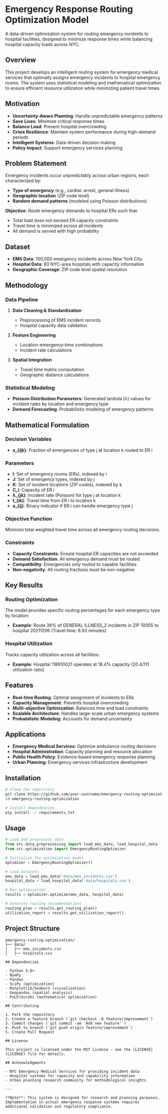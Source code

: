 # Emergency Response Routing Optimization Model

A data-driven optimization system for routing emergency incidents to hospital facilities, designed to minimize response times while balancing hospital capacity loads across NYC.
## Overview

This project develops an intelligent routing system for emergency medical services that optimally assigns emergency incidents to hospital emergency rooms. The system uses statistical modeling and mathematical optimization to ensure efficient resource utilization while minimizing patient travel times.

## Motivation

- **Uncertainty-Aware Planning**: Handle unpredictable emergency patterns
- **Save Lives**: Minimize critical response times
- **Balance Load**: Prevent hospital overcrowding
- **Crisis Resilience**: Maintain system performance during high-demand periods
- **Intelligent Systems**: Data-driven decision making
- **Policy Impact**: Support emergency services planning

## Problem Statement

Emergency incidents occur unpredictably across urban regions, each characterized by:
- **Type of emergency** (e.g., cardiac arrest, general illness)
- **Geographic location** (ZIP code level)
- **Random demand patterns** (modeled using Poisson distributions)

**Objective**: Route emergency demands to hospital ERs such that:
- Total load does not exceed ER capacity constraints
- Travel time is minimized across all incidents
- All demand is served with high probability

## Dataset

- **EMS Data**: 100,000 emergency incidents across New York City
- **Hospital Data**: 83 NYC-area hospitals with capacity information
- **Geographic Coverage**: ZIP code level spatial resolution

## Methodology

### Data Pipeline
1. **Data Cleaning & Standardization**
   - Preprocessing of EMS incident records
   - Hospital capacity data validation
   
2. **Feature Engineering**
   - Location-emergency-time combinations
   - Incident rate calculations

3. **Spatial Integration**
   - Travel time matrix computation
   - Geographic distance calculations

### Statistical Modeling
- **Poisson Distribution Parameters**: Generated lambda (λ) values for incident rates by location and emergency type
- **Demand Forecasting**: Probabilistic modeling of emergency patterns

## Mathematical Formulation

### Decision Variables
- **x_{ijk}**: Fraction of emergencies of type j at location k routed to ER i

### Parameters
- **I**: Set of emergency rooms (ERs), indexed by i
- **J**: Set of emergency types, indexed by j  
- **K**: Set of incident locations (ZIP codes), indexed by k
- **C_i**: Capacity of ER i
- **λ_{jk}**: Incident rate (Poisson) for type j at location k
- **t_{ik}**: Travel time from ER i to location k
- **a_{ij}**: Binary indicator if ER i can handle emergency type j

### Objective Function
Minimize total weighted travel time across all emergency routing decisions.

### Constraints
- **Capacity Constraints**: Ensure hospital ER capacities are not exceeded
- **Demand Satisfaction**: All emergency demand must be routed
- **Compatibility**: Emergencies only routed to capable facilities
- **Non-negativity**: All routing fractions must be non-negative

## Key Results

### Routing Optimization
The model provides specific routing percentages for each emergency type by location:
- **Example**: Route 36% of GENERAL ILLNESS_2 incidents in ZIP 10005 to hospital 20211206 (Travel time: 8.93 minutes)

### Hospital Utilization
Tracks capacity utilization across all facilities:
- **Example**: Hospital 118910021 operates at 18.4% capacity (20.4/111 utilization ratio)

## Features

- **Real-time Routing**: Optimal assignment of incidents to ERs
- **Capacity Management**: Prevents hospital overcrowding
- **Multi-objective Optimization**: Balances time and load constraints
- **Scalable Architecture**: Handles large-scale urban emergency systems
- **Probabilistic Modeling**: Accounts for demand uncertainty

## Applications

- **Emergency Medical Services**: Optimize ambulance routing decisions
- **Hospital Administration**: Capacity planning and resource allocation
- **Public Health Policy**: Evidence-based emergency response planning
- **Urban Planning**: Emergency services infrastructure development

## Installation

```bash
# Clone the repository
git clone https://github.com/your-username/emergency-routing-optimization.git
cd emergency-routing-optimization

# Install dependencies
pip install -r requirements.txt
```

## Usage

```python
# Load and preprocess data
from src.data_preprocessing import load_ems_data, load_hospital_data
from src.optimization import EmergencyRoutingOptimizer

# Initialize the optimization model
optimizer = EmergencyRoutingOptimizer()

# Load datasets
ems_data = load_ems_data('data/ems_incidents.csv')
hospital_data = load_hospital_data('data/hospitals.csv')

# Run optimization
results = optimizer.optimize(ems_data, hospital_data)

# Generate routing recommendations
routing_plan = results.get_routing_plan()
utilization_report = results.get_utilization_report()
```

## Project Structure

```
emergency-routing-optimization/
├── data/
│   ├── ems_incidents.csv
│   ├── hospitals.csv

## Dependencies

- Python 3.8+
- NumPy
- Pandas
- SciPy (optimization)
- Matplotlib/Seaborn (visualization)
- Geopandas (spatial analysis)
- PuLP/Gurobi (mathematical optimization)

## Contributing

1. Fork the repository
2. Create a feature branch (`git checkout -b feature/improvement`)
3. Commit changes (`git commit -am 'Add new feature'`)
4. Push to branch (`git push origin feature/improvement`)
5. Create Pull Request

## License

This project is licensed under the MIT License - see the [LICENSE](LICENSE) file for details.

## Acknowledgments

- NYC Emergency Medical Services for providing incident data
- Hospital systems for capacity and capability information
- Urban planning research community for methodological insights

---

**Note**: This system is designed for research and planning purposes. Implementation in actual emergency response systems requires additional validation and regulatory compliance.

